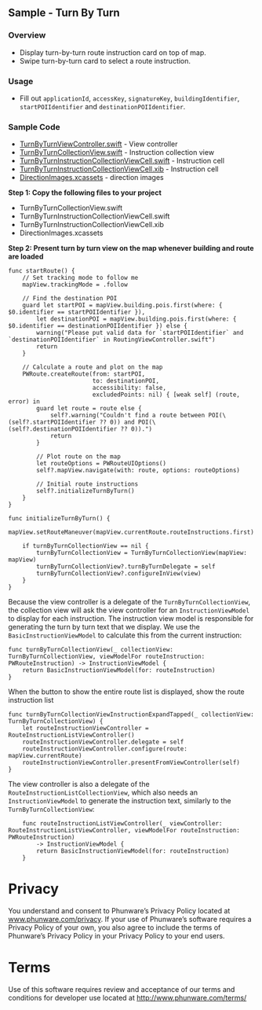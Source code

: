 ## Sample - Turn By Turn 

### Overview
- Display turn-by-turn route instruction card on top of map.
- Swipe turn-by-turn card to select a route instruction.

### Usage

- Fill out `applicationId`, `accessKey`, `signatureKey`, `buildingIdentifier`, `startPOIIdentifier` and `destinationPOIIdentifier`.

### Sample Code 
- [TurnByTurnViewController.swift](./MapScenarios/Scenarios/TurnByTurnViewController.swift) - View controller
- [TurnByTurnCollectionView.swift](./MapScenarios/Shared/TurnByTurnCollectionView/TurnByTurnCollectionView.swift) - Instruction collection view
- [TurnByTurnInstructionCollectionViewCell.swift](./MapScenarios/Shared/TurnByTurnCollectionView/Cells/TurnByTurnInstructionCollectionViewCell.swift) - Instruction cell
- [TurnByTurnInstructionCollectionViewCell.xib](./MapScenarios/Shared/TurnByTurnCollectionView/Cells/TurnByTurnInstructionCollectionViewCell.xib) - Instruction cell
- [DirectionImages.xcassets](./MapScenarios/Shared/TurnByTurnCollectionView/Icons/DirectionImages.xcassets) - direction images

**Step 1: Copy the following files to your project**

- TurnByTurnCollectionView.swift
- TurnByTurnInstructionCollectionViewCell.swift 
- TurnByTurnInstructionCollectionViewCell.xib 
- DirectionImages.xcassets 

**Step 2: Present turn by turn view on the map whenever building and route are loaded**

```
func startRoute() {
    // Set tracking mode to follow me
    mapView.trackingMode = .follow
    
    // Find the destination POI
    guard let startPOI = mapView.building.pois.first(where: { $0.identifier == startPOIIdentifier }),
        let destinationPOI = mapView.building.pois.first(where: { $0.identifier == destinationPOIIdentifier }) else {
        warning("Please put valid data for `startPOIIdentifier` and `destinationPOIIdentifier` in RoutingViewController.swift")
        return
    }
    
    // Calculate a route and plot on the map
    PWRoute.createRoute(from: startPOI,
                        to: destinationPOI,
                        accessibility: false,
                        excludedPoints: nil) { [weak self] (route, error) in
        guard let route = route else {
            self?.warning("Couldn't find a route between POI(\(self?.startPOIIdentifier ?? 0)) and POI(\(self?.destinationPOIIdentifier ?? 0)).")
            return
        }
        
        // Plot route on the map
        let routeOptions = PWRouteUIOptions()
        self?.mapView.navigate(with: route, options: routeOptions)
        
        // Initial route instructions
        self?.initializeTurnByTurn()
    }
}

func initializeTurnByTurn() {
    mapView.setRouteManeuver(mapView.currentRoute.routeInstructions.first)
    
    if turnByTurnCollectionView == nil {
        turnByTurnCollectionView = TurnByTurnCollectionView(mapView: mapView)
        turnByTurnCollectionView?.turnByTurnDelegate = self
        turnByTurnCollectionView?.configureInView(view)
    }
}
```

Because the view controller is a delegate of the `TurnByTurnCollectionView`, the collection view will ask the view controller for an `InstructionViewModel` to display for each instruction. The instruction view model is responsible for generating the turn by turn text that we display. We use the `BasicInstructionViewModel` to calculate this from the current instruction:
```
func turnByTurnCollectionView(_ collectionView: TurnByTurnCollectionView, viewModelFor routeInstruction: PWRouteInstruction) -> InstructionViewModel {
    return BasicInstructionViewModel(for: routeInstruction)
}
```

When the button to show the entire route list is displayed, show the route instruction list
```
func turnByTurnCollectionViewInstructionExpandTapped(_ collectionView: TurnByTurnCollectionView) {
    let routeInstructionViewController = RouteInstructionListViewController()
    routeInstructionViewController.delegate = self
    routeInstructionViewController.configure(route: mapView.currentRoute)
    routeInstructionViewController.presentFromViewController(self)
}
```

The view controller is also a delegate of the `RouteInstructionListCollectionView`, which also needs an `InstructionViewModel` to generate the instruction text, similarly to the `TurnByTurnCollectionView`:
```
    func routeInstructionListViewController(_ viewController: RouteInstructionListViewController, viewModelFor routeInstruction: PWRouteInstruction)
        -> InstructionViewModel {
        return BasicInstructionViewModel(for: routeInstruction)
    }
```

# Privacy
You understand and consent to Phunware’s Privacy Policy located at www.phunware.com/privacy. If your use of Phunware’s software requires a Privacy Policy of your own, you also agree to include the terms of Phunware’s Privacy Policy in your Privacy Policy to your end users.

# Terms
Use of this software requires review and acceptance of our terms and conditions for developer use located at http://www.phunware.com/terms/
